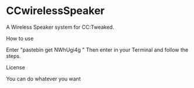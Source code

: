 # CCwirelessSpeaker
A Wireless Speaker system for CC:Tweaked.

How to use

Enter "pastebin get NWhUgi4g <name>"
Then enter <name> in your Terminal and follow the steps.

License
  
You can do whatever you want
